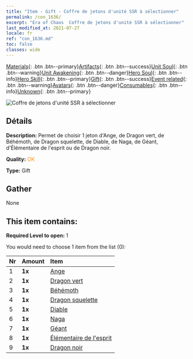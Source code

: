 ```yaml
---
title: "Item - Gift - Coffre de jetons d'unité SSR à sélectionner"
permalink: /con_1636/
excerpt: "Era of Chaos  Coffre de jetons d'unité SSR à sélectionner"
last_modified_at: 2021-07-27
locale: fr
ref: "con_1636.md"
toc: false
classes: wide
---
```

 [Materials](/ItemsFR/){: .btn .btn--primary}[Artifacts](/ItemsFR/Artifacts/){: .btn .btn--success}[Unit Soul](/ItemsFR/UnitSoul/){: .btn .btn--warning}[Unit Awakening](/ItemsFR/UnitAwakening/){: .btn .btn--danger}[Hero Soul](/ItemsFR/HeroSoul/){: .btn .btn--info}[Hero Skill](/ItemsFR/HeroSkill/){: .btn .btn--primary}[Gift](/ItemsFR/Gift/){: .btn .btn--success}[Event related](/ItemsFR/Events/){: .btn .btn--warning}[Avatars](/ItemsFR/Avatars/){: .btn .btn--danger}[Consumables](/ItemsFR/Consumables/){: .btn .btn--info}[Unknown](/ItemsFR/Unknown/){: .btn .btn--primary}

 ![Coffre de jetons d'unité SSR à sélectionner](/images/t/i_907252.png)

## Détails
 **Description:** Permet de choisir 1 jeton d'Ange, de Dragon vert, de Béhémoth, de Dragon squelette, de Diable, de Naga, de Géant, d'Élémentaire de l'esprit ou de Dragon noir.

 **Quality:** <span style="color: #FF8C00">OK</span>

 **Type:** Gift

## Gather

  None

## This item contains:

 **Required Level to open:** 1

 You would need to choose 1 item from the list (0):

  | Nr | Amount |     Item    |
  |:---|:-------|:------------|
  | 1 |  **1x** | [Ange](/ItemsFR/unt_196/) |  | 
  | 2 |  **1x** | [Dragon vert](/ItemsFR/unt_205/) |  | 
  | 3 |  **1x** | [Béhémoth](/ItemsFR/unt_223/) |  | 
  | 4 |  **1x** | [Dragon squelette](/ItemsFR/unt_214/) |  | 
  | 5 |  **1x** | [Diable](/ItemsFR/unt_232/) |  | 
  | 6 |  **1x** | [Naga](/ItemsFR/unt_240/) |  | 
  | 7 |  **1x** | [Géant ](/ItemsFR/unt_241/) |  | 
  | 8 |  **1x** | [Élémentaire de l'esprit](/ItemsFR/unt_267/) |  | 
  | 9 |  **1x** | [Dragon noir](/ItemsFR/unt_250/) |  | 
